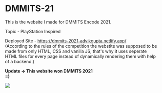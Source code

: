 # DMMITS-21
This is the website I made for DMMITS Encode 2021. 

Topic - PlayStation Inspired

Deployed Site - https://dmmits-2021-advikgupta.netlify.app/ <br>
(According to the rules of the competition the webstite was supposed to be made from only HTML, CSS and vanilla JS, that's why it uses seperate HTML files for every page instead of dynamically rendering them with help of a backend.)

**Update -> This website won DMMITS 2021** <br> **=)**

<img src="https://res.cloudinary.com/advik-gupta/image/upload/v1652430234/ADVIK_GUPTA_guqqtx.png" >
